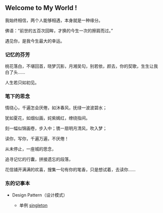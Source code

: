 
## Welcome to My World !

我始终相信，两个人能够相遇，本身就是一种缘分。

佛语：“前世的五百次回眸，才换的今生一次的擦肩而过。” 

遇见你，是我今生最大的幸运。


### 记忆的芬芳

桃花落白，不堪回首，晓梦沉影，月湘吴勾，别若依，颜去，你的契歌，生生让我白了头……

人生若只如初见。


### 笔下的思念

情绕心，千遍怎会厌倦，如沐春风，抚绿一波波碧水；

犹如夏花，如烟似画，姹紫嫣红，缭绕指间。

刻一幅似锦画卷，步入中；镌一扇明月清风，吹入梦；

读你，写你，千遍万遍，不厌倦！

从未停止，一座城的思念，

追寻记忆的行囊，拼接遗忘的段落，

花信铺开满满的欢喜，搜集一句有你的笔香，只是想试着，去读你……


### 东的记事本

* Design Pattern（设计模式）

    * 单例 [singleton](https://dongdwang.github.io/DesignPattern/singleton.html)